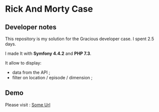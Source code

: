 # Rick And Morty Case 

## Developer notes

This repository is my solution for the Gracious developer case.
I spent 2.5 days.

I made It with **Symfony 4.4.2** and **PHP 7.3**.

It allow to display: 
- data from the API ; 
- filter on location / episode / dimension ;
    

## Demo
Please visit : 
[Some Url](https://some-url.com)